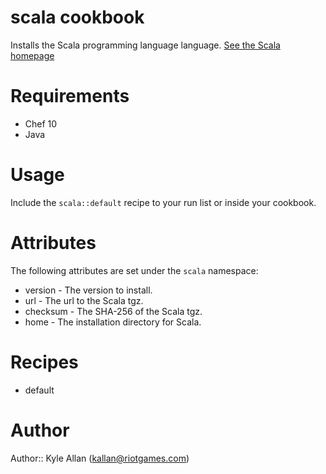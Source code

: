 # scala cookbook

Installs the Scala programming language language. [See the Scala homepage](http://www.scala-lang.org/)

# Requirements

* Chef 10
* Java

# Usage

Include the `scala::default` recipe to your run list or inside your cookbook.

# Attributes

The following attributes are set under the `scala` namespace:

* version  - The version to install.
* url      - The url to the Scala tgz.
* checksum - The SHA-256 of the Scala tgz.
* home     - The installation directory for Scala. 

# Recipes

* default

# Author

Author:: Kyle Allan (<kallan@riotgames.com>)
